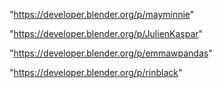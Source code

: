 "https://developer.blender.org/p/mayminnie"

"https://developer.blender.org/p/JulienKaspar"

"https://developer.blender.org/p/emmawpandas"

"https://developer.blender.org/p/rinblack"

 
 
